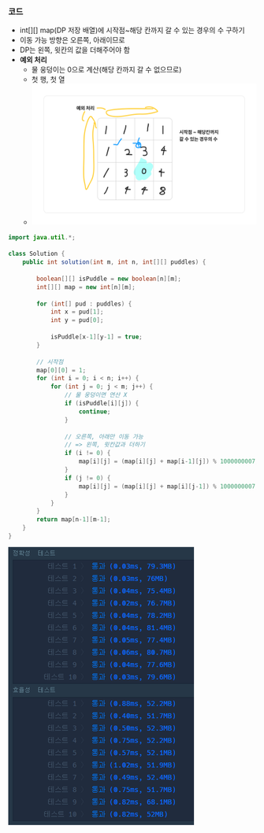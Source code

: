 ### 코드

- int[][] map(DP 저장 배열)에 시작점~해당 칸까지 갈 수 있는 경우의 수 구하기
- 이동 가능 방향은 오른쪽, 아래이므로
- DP는 왼쪽, 윗칸의 값을 더해주어야 함
- **예외 처리** 
  - 물 웅덩이는 0으로 계산(해당 칸까지 갈 수 없으므로)
  - 첫 행, 첫 열
  - ![img_3.png](img_3.png)

```java
import java.util.*;

class Solution {
    public int solution(int m, int n, int[][] puddles) {
        
        boolean[][] isPuddle = new boolean[n][m];
        int[][] map = new int[n][m];
        
        for (int[] pud : puddles) {
            int x = pud[1];
            int y = pud[0];
            
            isPuddle[x-1][y-1] = true;
        }
        
        // 시작점
        map[0][0] = 1;
        for (int i = 0; i < n; i++) {
            for (int j = 0; j < m; j++) {
                // 물 웅덩이면 연산 X
                if (isPuddle[i][j]) {
                    continue;
                }
                
                // 오른쪽, 아래만 이동 가능
                // => 왼쪽, 윗칸값과 더하기
                if (i != 0) {
                    map[i][j] = (map[i][j] + map[i-1][j]) % 1000000007;
                }
                if (j != 0) {
                    map[i][j] = (map[i][j] + map[i][j-1]) % 1000000007;
                }
            }
        }
        return map[n-1][m-1];
    }
}
```

![img.png](img.png)